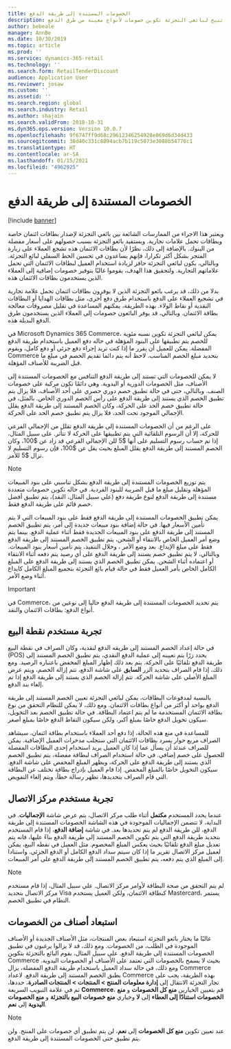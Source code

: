 ```yaml
---
title: الخصومات المستندة إلى طريقة الدفع
description: يقدم هذا الموضوع نظرة عامة حول الوظيفة التي تتيح لبائعي التجزئة تكوين خصومات لأنواع معينة من طرق الدفع.
author: bebeale
manager: AnnBe
ms.date: 10/30/2019
ms.topic: article
ms.prod: ''
ms.service: dynamics-365-retail
ms.technology: ''
ms.search.form: RetailTenderDiscount
audience: Application User
ms.reviewer: josaw
ms.custom: ''
ms.assetid: ''
ms.search.region: global
ms.search.industry: Retail
ms.author: shajain
ms.search.validFrom: 2018-10-31
ms.dyn365.ops.version: Version 10.0.7
ms.openlocfilehash: 9f6747ff9d68c29612346254928e869d6d34d433
ms.sourcegitcommit: 38d40c331c8894acb7b119c5073e3088b54776c1
ms.translationtype: HT
ms.contentlocale: ar-SA
ms.lasthandoff: 01/15/2021
ms.locfileid: "4962925"
---
```

# <a name="tender-based-discounts"></a>الخصومات المستندة إلى طريقة الدفع

[!include [banner](includes/banner.md)]


ويعتبر هذا الاجراء من الممارسات الشائعة بين بائعي التجزئة لإصدار بطاقات ائتمان خاصة وبطاقات تحمل علامات تجارية. ويستفيد بائعو التجزئة بسبب حصولهم على أسعار مفضلة من البنوك. بالإضافة إلى ذلك، نظرًا لأن بطاقات الائتمان هذه تشجع العملاء على زيارة المتجر بشكل أكثر تكرارا، فإنهم يساعدون في تحسين الخط السفلي لبائع التجزئة. وبالتالي، يكون لبائعي التجزئة حافز لزيادة استخدام العميل لبطاقات الائتمان التي تحمل علاماتهم التجارية. ولتحقيق هذا الهدف، يقوموا غالبًا بتوفير خصومات إضافية إلى العملاء الذين يستخدمون بطاقات الائتمان هذه.

بدلا من ذلك، قد يرغب بائعو التجزئة الذين لا يوفرون بطاقات ائتمان تحمل علامة تجارية في تشجيع العملاء على الدفع باستخدام طرق دفع أخرى، مثل بطاقات الهدايا أو البطاقات النقدية أو نقاط الولاء. بهذه الطريقة، يمكنهم المساعدة في تقليل مصروفات معالجة بطاقة الائتمان. وبالتالي، قد يوفر البائعون خصومات إلى العملاء الذين يستخدمون طرق الدفع البديلة هذه.

في Microsoft Dynamics 365 Commerce، يمكن لبائعي التجزئة تكوين نسبه مئوية للخصم يتم تطبيقها على البنود المؤهلة في حاله دفع العميل باستخدام طريقة الدفع المفضلة. يمكن للعميل أن يقرر ما إذا كنت تريد إجراء دفع جزئي أو دفع كامل، ويقوم Commerce بتحديد مبلغ الخصم المناسب. لاحظ أنه يتم دائما تقديم الخصم في مبلغ ما قبل الضريبة للأصناف المؤهلة.

لا يمكن للخصومات التي تستند إلى طريقة الدفع التنافس مع الخصومات المستندة إلى الأصناف، مثل الخصومات الدورية أو اليدوية. وهي دائمًا تكون مركبة على خصومات الصنف. وبالتالي، حتى في حالة تطبيق خصم دوري حصري على أحد الأصناف، فلا يزال يتم تطبيق الخصم الذي يستند إلى طريقة الدفع على رأس الخصم الدوري الخاص. بالمثل، في حالة تطبيق خصم الحد على الحركة، وكان الخصم المستند إلى طريقة الدفع يقلل الإجمالي الموجود تحت الحد، فلا يزال يتم تطبيق خصم الحد على الحركة.

على الرغم من أن الخصومات المستندة إلى طريقة الدفع تقلل من الإجمالي الفرعي للحركة، إلا أن الرسوم التلقائية التي يتم تطبيقها على الحركة لا تتأثر. على سبيل المثال، إذا تم حساب رسوم التسليم على أنها $5 للن الإجمالي الفرعي قد زاد عن $100، وكان الخصم المستند إلى طريقة الدفع يقلل المبلغ بحيث يقل عن $100، فإن رسوم التسليم لا تزال $5 للأمر.


> [!NOTE]
> يتم توزيع الخصومات المستندة إلى طريقة الدفع بشكل تناسبي على بنود المبيعات المؤهلة وتقليل مبلغ ما قبل الضريبة للبنود الفردية. في حاله تكوين خصومات متعددة مستندة إلى طريقة الدفع لنوع طريقة دفع (علي سبيل المثال، النقد)، يتم تطبيق أفضل خصم قائم على طريقة الدفع فقط.

يمكن تطبيق الخصومات المستندة إلى طريقة الدفع فقط على بنود المبيعات التي لا يتم تأمين الأسعار فيها. في حالة إضافة بنود مبيعات جديدة إلى أمر، يتم تطبيق الخصم المستند إلى طريقة الدفع على بنود المبيعات الجديدة فقط أثناء عملية الدفع. بينما يتم وضع أمر العميل الخاص بالانتقاء أو الشحن، يتم تطبيق الخصم المستند إلى طريقة الدفع فقط على مبلغ الإيداع. بعد وضع الأمر ، وخلال التنفيذ، يتم تأمين أسعار بنود المبيعات. وبالتالي، لا يتم تطبيق خصم يستند إلى طريقة الدفع على أي رصيد يتم دفعه أثناء الانتقاء أو اعتماده أثناء الشحن. يمكن تطبيق الخصم الذي يستند إلى طريقة الدفع على المبلغ الكامل الخاص بأمر العميل فقط في حالة قيام بائع التجزئة بتجميع المبلغ الكامل كايداع أثناء وضع الأمر.

> [!IMPORTANT]
> في Commerce، يتم تحديد الخصومات المستندة إلى طريقة الدفع حاليا إلى نوعين من أنواع الدفع: بطاقات الائتمان والنقد.

## <a name="pos-user-experience"></a>تجربة مستخدم نقطة البيع

في حالة إعداد الخصم المستند إلى طريقه الدفع لنقدية، وكان الصراف في نقطة البيع (POS) يحدد زرًا يتم تعيينه إلى عملية الدفع النقدي، يتم تطبيق الخصم المستند إلى طريقة الدفع تلقائيًا على الحركة. يتم بعد ذلك إظهار المبلغ المخفض باعتباره الرصيد. ومع ذلك، إذا قام الصراف بتحديد الزر **السابق** على شاشة الدفع، تتم إزالة الخصم، ويتم عرض المبلغ الأصلي على شاشة الحركة. تتم إزالة الخصم الذي يستند إلى طريقة الدفع إذا تم إلغاء بند الدفع.

بالنسبة لمدفوعات البطاقات، يمكن لبائعي التجزئة تعيين الخصم المستند إلى طريقة الدفع بواحد أو أكثر من أنواع بطاقات الائتمان. ومع ذلك، لا يمكن للنظام التحقق من نوع بطاقة الائتمان المستخدمة ما لم يتم اعتماد البطاقة. في حالة تطبيق الخصم بعد التخويل، سيكون تخويل الدفع خاصًا بمبلغ أكبر، ولكن سيكون التقاط الدفع خاصًا بمبلغ أصغر.

للمساعدة في منع هذه الحالة، إذا دفع أحد العملاء باستخدام بطاقة ائتمان، سيشاهد الصراف مربع حوار يسرد بطاقات الائتمان التي ستجلب مدخرات العميل الإضافية. يمكن للصراف عندئذ أن يسأل عما إذا كان العميل يريد استخدام إحدى البطاقات المفضلة للحصول على خصم إضافي. في حالة استخدام الصراف لبطاقة مفضلة، يتم تطبيق الخصم الذي يستند إلى طريقة الدفع على الحركة، ويظهر المبلغ المخفض على شاشة الدفع. سيكون التخويل خاصًا بالمبلغ المخفض. إذا قام العميل بإدراج بطاقة تختلف عن البطاقة التي قام الصراف بتحديدها، تظهر رسالة خطأ، ويتم إلغاء التفويض.


## <a name="call-center-user-experience"></a>تجربة مستخدم مركز الاتصال

عندما يحدد المستخدم **مكتمل** أثناء طلب مركز الاتصال، يتم عرض شاشة **الإجماليات**. في البداية، لا تتضمن الإجماليات الموجودة في هذه الشاشة الخصومات المستندة إلى طريقة الدفع، للن طريقة الدفع لم يتم تحديدها بعد. في شاشة **‏‫إضافة الدفع‬**، إذا قام المستخدم بتحديد طريقة الدفع التي يتم تكوين الخصم المستند إلى طريقة الدفع بناءً عليها، فانه يتم تعديل مبلغ الدفع تلقائيًا بحيث يعكس المبلغ المخصوم. مثل العميل في نقطه البيع، يمكن لعميل مركز الاتصال تقرير ما إذا كان سيتم سداد الدفع الكامل أو الدفع الجزئي. واستنادا إلى المبلغ الذي يتم دفعه، يتم تطبيق الخصم المستند إلى طريقة الدفع على أمر المبيعات.

> [!NOTE]
> لم يتم التحقق من صحة البطاقة لأوامر مركز الاتصال. علي سبيل المثال، إذا قام مستخدم مركز الاتصال بتحديد Visa كبطاقة الائتمان، ولكن العميل يستخدم Mastercard، يستمر النظام في تطبيق الخصم.

## <a name="exclude-items-from-discounts"></a>استبعاد أصناف من الخصومات

غالبًا ما يختار بائعو التجزئة استبعاد بعض المنتجات، مثل الأصناف الجديدة أو الأصناف الموجودة في الطلب، من الخصومات. ومع ذلك، قد لا يزالوا يرغبون في تطبيق الخصومات المستندة إلى طريقة الدفع. على سبيل المثال، يقوم البائع بالتجزئة بتكوين Commerce بحيث لا يسمح بالخصومات التي تعتمد على الأصناف أو الخصومات اليدوية. ومع ذلك، في حالة سداد العميل باستخدام طريقة الدفع المفضلة، يزال Commerce يطبق الخصم المستند إلى طريقة الدفع. لاعداد Commerce بهذه الطريقة، يجب على تجار التجزئة الانتقال إلى **إدارة معلومات المنتج > المنتجات > المنتجات الصادرة**، حددها، ثم في علامة التبويب السريعة **Commerce**، قم بتعيين الخيارين **منع كل الخصومات** و **منع الخصومات استنادًا إلى العطاء** إلى **لا** وخياري **منع خصومات البيع بالتجزئة** و **منع الخصومات اليدوية** إلى **نعم**.

> [!NOTE]
> عند تعيين تكوين **منع كل الخصومات** إلى **نعم**، لن يتم تطبيق أي خصومات على المنتج. ولن يتم تطبيق حتى الخصومات المستندة إلى طريقة الدفع.
